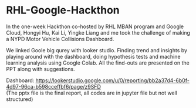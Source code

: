 # RHL-Google-Hackthon
In the one-week Hackthon co-hosted by RHL MBAN program and Google Cloud, Hongyi Hu, Kai Li, Yingke Liang and me took the challenge of making a NYPD Motor Vehicle Collisions Dashboard.


We linked Goole big qurey with looker studio. Finding trend and insights by playing around with the dashboard, doing hypothesis tests and machine learning analysis using Google Colab. All the find-outs are presented on the PPT along with suggestions.


Dashboard: https://lookerstudio.google.com/u/0/reporting/bb2a37d4-6b0f-4d97-96ca-b598cceffbf6/page/z9SFD   
(The pptx file is the final report, all codes are in jupyter file but not well structured)
